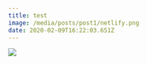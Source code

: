 ```yaml
---
title: test
image: /media/posts/post1/netlify.png
date: 2020-02-09T16:22:03.651Z
---
```

![](/media/posts/post1/466px-Yin_yang.svg.png)
